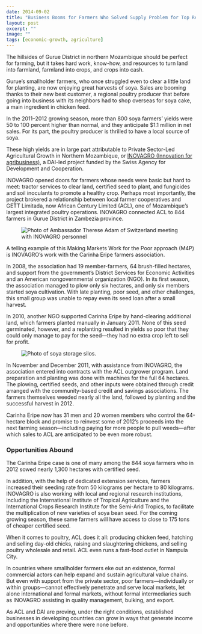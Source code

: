 ```yaml
---
date: 2014-09-02
title: "Business Booms for Farmers Who Solved Supply Problem for Top Regional Business"
layout: post
excerpt: ""
image: ""
tags: [economic-growth, agriculture]
---
```

<p>The hillsides of Gurue District in northern Mozambique should be perfect for farming, but it takes hard work, know-how, and resources to turn land into farmland, farmland into crops, and crops into cash.</p><p>Gurue’s smallholder farmers, who once struggled even to clear a little land for planting, are now enjoying great harvests of soya. Sales are booming thanks to their new best customer, a regional poultry producer that before going into business with its neighbors had to shop overseas for soya cake, a main ingredient in chicken feed.</p><p>In the 2011–2012 growing season, more than 800 soya farmers’ yields were 50 to 100 percent higher than normal, and they anticipate $1.1 million in net sales. For its part, the poultry producer is thrilled to have a local source of soya.</p><p>These high yields are in large part attributable to Private Sector-Led Agricultural Growth in Northern Mozambique, or <a href="http://dai.com/our-work/projects/mozambique%E2%80%94innovation-agribusiness-inovagro">INOVAGRO (Innovation for agribusiness)</a>, a DAI-led project funded by the Swiss Agency for Development and Cooperation.</p><p>INOVAGRO opened doors for farmers whose needs were basic but hard to meet: tractor services to clear land, certified seed to plant, and fungicides and soil inoculants to promote a healthy crop. Perhaps most importantly, the project brokered a relationship between local farmer cooperatives and GETT Limitada, now African Century Limited (ACL), one of Mozambique’s largest integrated poultry operations. INOVAGRO connected ACL to 844 farmers in Gurue District in Zambezia province.</p><figure class="kg-card kg-image-card"><img src="https://pubs.ghost.io/uploads/booms1.jpg" class="kg-image" alt="Photo of Ambassador Therese Adam of Switzerland meeting with INOVAGRO personnel" loading="lazy" title="Ambassador Therese Adam of Switzerland, right, talks with INOVAGRO personnel during a recent site visit."></figure><p>A telling example of this Making Markets Work for the Poor approach (M4P) is INOVAGRO’s work with the Carinha Eripe farmers association.</p><p>In 2008, the association had 19 member-farmers, 64 brush-filled hectares, and support from the government’s District Services for Economic Activities and an American nongovernmental organization (NGO). In its first season, the association managed to plow only six hectares, and only six members started soya cultivation. With late planting, poor seed, and other challenges, this small group was unable to repay even its seed loan after a small harvest.</p><p>In 2010, another NGO supported Carinha Eripe by hand-clearing additional land, which farmers planted manually in January 2011. None of this seed germinated, however, and a replanting resulted in yields so poor that they could only manage to pay for the seed—they had no extra crop left to sell for profit.</p><figure class="kg-card kg-image-card"><img src="https://pubs.ghost.io/uploads/booms2.jpg" class="kg-image" alt="Photo of soya storage silos." loading="lazy" title="Soya storage silos in Gurue, Zambezia province."></figure><p>In November and December 2011, with assistance from INOVAGRO, the association entered into contracts with the ACL outgrower program. Land preparation and planting was done with machines for the full 64 hectares. The plowing, certified seeds, and other inputs were obtained through credit arranged with the community-based credit and savings associations. The farmers themselves weeded nearly all the land, followed by planting and the successful harvest in 2012.</p><p>Carinha Eripe now has 31 men and 20 women members who control the 64-hectare block and promise to reinvest some of 2012’s proceeds into the next farming season—including paying for more people to pull weeds—after which sales to ACL are anticipated to be even more robust.</p><h3 id="opportunities-abound">Opportunities Abound</h3><p>The Carinha Eripe case is one of many among the 844 soya farmers who in 2012 sowed nearly 1,300 hectares with certified seed.</p><p>In addition, with the help of dedicated extension services, farmers increased their seeding rate from 50 kilograms per hectare to 80 kilograms. INOVAGRO is also working with local and regional research institutions, including the International Institute of Tropical Agriculture and the International Crops Research Institute for the Semi-Arid Tropics, to facilitate the multiplication of new varieties of soya bean seed. For the coming growing season, these same farmers will have access to close to 175 tons of cheaper certified seed.</p><p>When it comes to poultry, ACL does it all: producing chicken feed, hatching and selling day-old chicks, raising and slaughtering chickens, and selling poultry wholesale and retail. ACL even runs a fast-food outlet in Nampula City.</p><p>In countries where smallholder farmers eke out an existence, formal commercial actors can help expand and sustain agricultural value chains. But even with support from the private sector, poor farmers—individually or within groups—cannot effectively penetrate and serve local markets, let alone international and formal markets, without formal intermediaries such as INOVAGRO assisting in quality management, bulking, and export.</p><p>As ACL and DAI are proving, under the right conditions, established businesses in developing countries can grow in ways that generate income and opportunities where there were none before.</p>
  